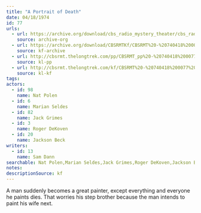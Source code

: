 ```yaml
---
title: "A Portrait of Death"
date: 04/18/1974
id: 77
urls: 
  - url: https://archive.org/download/cbs_radio_mystery_theater/cbs_radio_mystery_theater-0051-0100.zip/cbs_radio_mystery_theater-0051-0100%2Fcbsrmt_0077_a_portait_of_death.mp3
    source: archive-org
  - url: https://archive.org/download/CBSRMTKf/CBSRMT%20-%20740418%200077%20A%20Portrait%20Of%20Death_kf.mp3
    source: kf-archive
  - url: http://cbsrmt.thelongtrek.com/pp/CBSRMT_pp%20-%20740418%200077%20A%20Portrait%20of%20Death.mp3
    source: kl-pp
  - url: http://cbsrmt.thelongtrek.com/kf/CBSRMT%20-%20740418%200077%20A%20Portrait%20Of%20Death_kf.mp3
    source: kl-kf
tags: 
actors:  
  - id: 98
    name: Nat Polen  
  - id: 6
    name: Marian Seldes  
  - id: 82
    name: Jack Grimes  
  - id: 3
    name: Roger DeKoven  
  - id: 20
    name: Jackson Beck
writers:  
  - id: 13
    name: Sam Dann
searchable: Nat Polen,Marian Seldes,Jack Grimes,Roger DeKoven,Jackson Beck Sam Dann
notes: 
descriptionSource: kf
---
```

A man suddenly becomes a great painter, except everything and everyone he paints dies. That worries his step brother because the man intends to paint his wife next.
